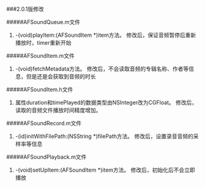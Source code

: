 ###2.0.1版修改

#####AFSoundQueue.m文件
1. -(void)playItem:(AFSoundItem *)item方法。
修改后，保证音频暂停后重新播放时，timer重新开始

#####AFSoundItem.m文件
1. -(void)fetchMetadata方法。
修改后，不会读取音频的专辑名称、作者等信息，但是还是会获取到音频的时长

#####AFSoundItem.h文件
1. 属性duration和timePlayed的数据类型由NSInteger改为CGFloat。
修改后，读取的音频文件播放时间精度增加。

#####AFSoundRecord.m文件
1. -(id)initWithFilePath:(NSString *)filePath方法。
修改后，设置录音音频的采样率等信息

#####AFSoundPlayback.m文件
1. -(void)setUpItem:(AFSoundItem *)item方法。
修改后，初始化后不会立即播放
